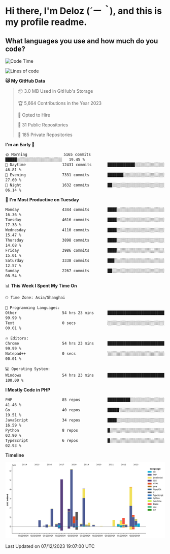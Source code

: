 # **Hi there, I'm Deloz (*´ー｀*), and this is my profile readme.**

## **What languages you use and how much do you code?**

<!--START_SECTION:waka-->
![Code Time](http://img.shields.io/badge/Code%20Time-2%2C944%20hrs%206%20mins-blue)

![Lines of code](https://img.shields.io/badge/From%20Hello%20World%20I%27ve%20Written-33.7%20million%20lines%20of%20code-blue)

**🐱 My GitHub Data** 

> 📦 3.0 MB Used in GitHub's Storage 
 > 
> 🏆 5,664 Contributions in the Year 2023
 > 
> 💼 Opted to Hire
 > 
> 📜 31 Public Repositories 
 > 
> 🔑 185 Private Repositories 
 > 
**I'm an Early 🐤** 

```text
🌞 Morning                5165 commits        █████░░░░░░░░░░░░░░░░░░░░   19.45 % 
🌆 Daytime                12431 commits       ████████████░░░░░░░░░░░░░   46.81 % 
🌃 Evening                7331 commits        ███████░░░░░░░░░░░░░░░░░░   27.60 % 
🌙 Night                  1632 commits        ██░░░░░░░░░░░░░░░░░░░░░░░   06.14 % 
```
📅 **I'm Most Productive on Tuesday** 

```text
Monday                   4344 commits        ████░░░░░░░░░░░░░░░░░░░░░   16.36 % 
Tuesday                  4616 commits        ████░░░░░░░░░░░░░░░░░░░░░   17.38 % 
Wednesday                4110 commits        ████░░░░░░░░░░░░░░░░░░░░░   15.47 % 
Thursday                 3898 commits        ████░░░░░░░░░░░░░░░░░░░░░   14.68 % 
Friday                   3986 commits        ████░░░░░░░░░░░░░░░░░░░░░   15.01 % 
Saturday                 3338 commits        ███░░░░░░░░░░░░░░░░░░░░░░   12.57 % 
Sunday                   2267 commits        ██░░░░░░░░░░░░░░░░░░░░░░░   08.54 % 
```


📊 **This Week I Spent My Time On** 

```text
🕑︎ Time Zone: Asia/Shanghai

💬 Programming Languages: 
Other                    54 hrs 23 mins      █████████████████████████   99.99 % 
Text                     0 secs              ░░░░░░░░░░░░░░░░░░░░░░░░░   00.01 % 

🔥 Editors: 
Chrome                   54 hrs 23 mins      █████████████████████████   99.99 % 
Notepad++                0 secs              ░░░░░░░░░░░░░░░░░░░░░░░░░   00.01 % 

💻 Operating System: 
Windows                  54 hrs 23 mins      █████████████████████████   100.00 % 
```

**I Mostly Code in PHP** 

```text
PHP                      85 repos            ██████████░░░░░░░░░░░░░░░   41.46 % 
Go                       40 repos            █████░░░░░░░░░░░░░░░░░░░░   19.51 % 
JavaScript               34 repos            ████░░░░░░░░░░░░░░░░░░░░░   16.59 % 
Python                   8 repos             █░░░░░░░░░░░░░░░░░░░░░░░░   03.90 % 
TypeScript               6 repos             █░░░░░░░░░░░░░░░░░░░░░░░░   02.93 % 
```



**Timeline**

![Lines of Code chart](https://raw.githubusercontent.com/deloz/deloz/main/assets/bar_graph.png)


 Last Updated on 07/12/2023 19:07:00 UTC
<!--END_SECTION:waka-->
